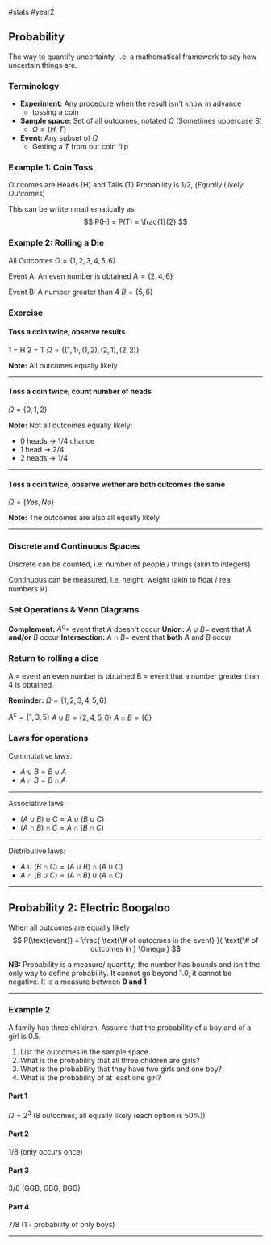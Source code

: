 #stats #year2 

## Probability

The way to quantify uncertainty, i.e. a mathematical framework to say how uncertain things are.

### Terminology

- **Experiment:** Any procedure when the result isn't know in advance
	- tossing a coin
- **Sample space:** Set of all outcomes, notated $\Omega$ (Sometimes uppercase S)
	- $\Omega = \{H, T\}$
- **Event:** Any subset of $\Omega$
	- Getting a $T$ from our coin flip


### Example 1: Coin Toss

Outcomes are Heads (H) and Tails (T)
Probability is 1/2, (*Equally Likely Outcomes*)

This can be written mathematically as:
$$
P(H) = P(T) = \frac{1}{2}
$$
### Example 2: Rolling a Die

All Outcomes
$\Omega = \{1, 2, 3, 4, 5, 6\}$

Event A: An even number is obtained
$A = \{2, 4, 6\}$

Event B: A number greater than 4
$B = \{5, 6\}$


### Exercise

#### Toss a coin twice, observe results
1 = H
2 = T
$\Omega = \{(1, 1), (1, 2), (2, 1), (2, 2)\}$

**Note:** All outcomes equally likely
***
#### Toss a coin twice, count number of heads

$\Omega = \{0, 1, 2\}$

**Note:** Not all outcomes equally likely:
- 0 heads -> 1/4 chance
- 1 head -> 2/4
- 2 heads -> 1/4
***
#### Toss a coin twice, observe wether are both outcomes the same

$\Omega = \{Yes, No\}$

**Note:** The outcomes are also all equally likely
***

### Discrete and Continuous Spaces

Discrete can be counted, i.e. number of people / things (akin to integers)

Continuous can be measured, i.e. height, weight (akin to float / real numbers $\mathbb{R}$)

### Set Operations & Venn Diagrams

**Complement:** $A^c =$ event that $A$ doesn't occur
**Union:** $A \cup B =$ event that $A$ **and/or** $B$ occur 
**Intersection:** $A \cap B =$ event that **both** $A$ and $B$ occur


### Return to rolling a dice

A = event an even number is obtained
B = event that a number greater than 4 is obtained.

**Reminder:** $\Omega = \{1, 2, 3, 4, 5, 6\}$

$A^{c}= \{1, 3, 5\}$
$A \cup B = \{2, 4, 5, 6\}$
$A \cap B = \{6\}$


### Laws for operations

Commutative laws: 
- $A ∪ B = B ∪ A$
- $A ∩ B = B ∩ A$
***
Associative laws: 
- $(A ∪ B) ∪ C = A ∪ (B ∪ C )$
-  $(A ∩ B) ∩ C = A ∩ (B ∩ C)$
***
Distributive laws:
- $A ∪ (B ∩ C ) = (A ∪ B) ∩ (A ∪ C )$
- $A ∩ (B ∪ C ) = (A ∩ B) ∪ (A ∩ C )$
***

## Probability 2: Electric Boogaloo

When all outcomes are equally likely
$$
P(\text{event}) = \frac{
\text{\# of outcomes in the event}
}{
\text{\# of outcomes in } \Omega
}
$$

**NB:** Probability is a measure/ quantity, the number has bounds and isn't the only way to define probability. It cannot go beyond 1.0, it cannot be negative. It is a measure between **0 and 1**

***
### Example 2

A family has three children. Assume that the probability of a boy and of a girl is 0.5.
1. List the outcomes in the sample space.
2. What is the probability that all three children are girls?
3. What is the probability that they have two girls and one boy?
4. What is the probability of at least one girl?

#### Part 1

$\Omega = 2^3$ (8 outcomes, all equally likely (each option is 50%))

#### Part 2

1/8 (only occurs once)

#### Part 3

3/8 (GGB, GBG, BGG)

#### Part 4

7/8 (1 - probability of only boys)

***
